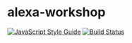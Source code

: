 # alexa-workshop

[![JavaScript Style Guide](https://img.shields.io/badge/code_style-standard-brightgreen.svg)](https://standardjs.com)
[![Build Status](https://travis-ci.org/ideatosrl/alexa-workshop.svg?branch=master)](https://travis-ci.org/ideatosrl/alexa-workshop)